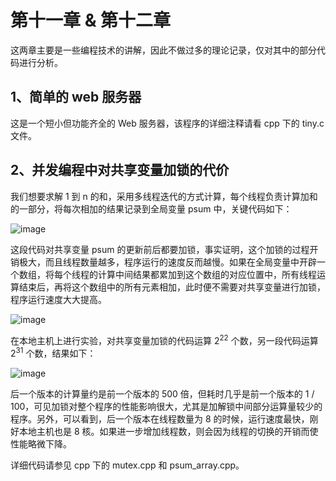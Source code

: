 # 第十一章 & 第十二章

这两章主要是一些编程技术的讲解，因此不做过多的理论记录，仅对其中的部分代码进行分析。

## 1、简单的 web 服务器

这是一个短小但功能齐全的 Web 服务器，该程序的详细注释请看 cpp 下的 tiny.c 文件。

## 2、并发编程中对共享变量加锁的代价

我们想要求解 1 到 n 的和，采用多线程迭代的方式计算，每个线程负责计算加和的一部分，将每次相加的结果记录到全局变量 psum 中，关键代码如下：

![image](https://user-images.githubusercontent.com/56211928/148487995-2bbb3f37-802f-4c5c-893f-d9c9e710ea5e.png)

这段代码对共享变量 psum 的更新前后都要加锁，事实证明，这个加锁的过程开销极大，而且线程数量越多，程序运行的速度反而越慢。如果在全局变量中开辟一个数组，将每个线程的计算中间结果都累加到这个数组的对应位置中，所有线程运算结束后，再将这个数组中的所有元素相加，此时便不需要对共享变量进行加锁，程序运行速度大大提高。

![image](https://user-images.githubusercontent.com/56211928/148489197-7a527285-16c9-4989-a642-761b8da891ef.png)

在本地主机上进行实验，对共享变量加锁的代码运算 2<sup>22</sup> 个数，另一段代码运算 2<sup>31</sup> 个数，结果如下：

![image](https://user-images.githubusercontent.com/56211928/148490674-1b8a0477-8b4c-40cc-b4cc-43e98e59e427.png)

后一个版本的计算量约是前一个版本的 500 倍，但耗时几乎是前一个版本的 1 / 100，可见加锁对整个程序的性能影响很大，尤其是加解锁中间部分运算量较少的程序。另外，可以看到，后一个版本在线程数量为 8 的时候，运行速度最快，刚好本地主机也是 8 核。如果进一步增加线程数，则会因为线程的切换的开销而使性能略微下降。

详细代码请参见 cpp 下的 mutex.cpp 和 psum_array.cpp。

